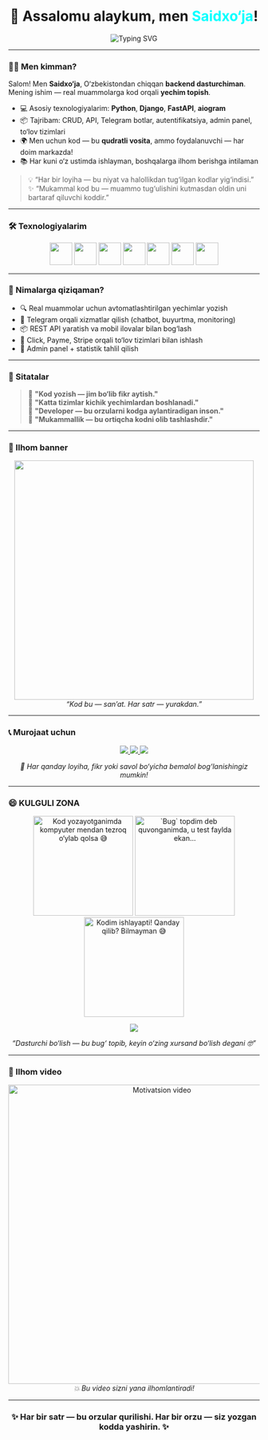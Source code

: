 <h1 align="center">👋 Assalomu alaykum, men <span style="color:#00FFFF;">Saidxo‘ja</span>!</h1>

<p align="center">
  <img 
    src="https://readme-typing-svg.herokuapp.com?font=Fira+Code&weight=500&size=24&pause=1000&color=00F7FF&center=true&vCenter=true&width=950&lines=👨‍💻+Kod+yozish+–+qiziq,+xatoliklar+–+ruxsat.;😂+To‘g‘ri+yozgan+kod+ham+ba’zan+nima+uchun+ishlayotganini+bilmayman.;💡+Bug+bor+joyda+ijod+bor.;🎯+Developer+emasman,+debuggerman+%F0%9F%98%82;🚀+Qayta+restart+–+hamma+narsaning+davosidir!"
    alt="Typing SVG"
  />
</p>

---

### 👨‍💻 Men kimman?

Salom! Men **Saidxo‘ja**, O‘zbekistondan chiqqan **backend dasturchiman**.  
Mening ishim — real muammolarga kod orqali **yechim topish**.

- 💻 Asosiy texnologiyalarim: **Python**, **Django**, **FastAPI**, **aiogram**
- 📦 Tajribam: CRUD, API, Telegram botlar, autentifikatsiya, admin panel, to‘lov tizimlari
- 🌍 Men uchun kod — bu **qudratli vosita**, ammo foydalanuvchi — har doim markazda!
- 📚 Har kuni o‘z ustimda ishlayman, boshqalarga ilhom berishga intilaman

> 💡 “Har bir loyiha — bu niyat va halollikdan tug‘ilgan kodlar yig‘indisi.”  
> ✨ “Mukammal kod bu — muammo tug‘ulishini kutmasdan oldin uni bartaraf qiluvchi koddir.”

---

### 🛠 Texnologiyalarim

<p align="center">
  <img src="https://cdn.jsdelivr.net/gh/devicons/devicon/icons/python/python-original.svg" width="45"/>
  <img src="https://cdn.jsdelivr.net/gh/devicons/devicon/icons/django/django-plain.svg" width="45"/>
  <img src="https://cdn.jsdelivr.net/gh/devicons/devicon/icons/fastapi/fastapi-original.svg" width="45"/>
  <img src="https://cdn.jsdelivr.net/gh/devicons/devicon/icons/postgresql/postgresql-original.svg" width="45"/>
  <img src="https://cdn.jsdelivr.net/gh/devicons/devicon/icons/html5/html5-original.svg" width="45"/>
  <img src="https://cdn.jsdelivr.net/gh/devicons/devicon/icons/css3/css3-original.svg" width="45"/>
  <img src="https://cdn.jsdelivr.net/gh/devicons/devicon/icons/javascript/javascript-original.svg" width="45"/>
</p>

---

### 🌱 Nimalarga qiziqaman?

- 🔍 Real muammolar uchun avtomatlashtirilgan yechimlar yozish
- 🤖 Telegram orqali xizmatlar qilish (chatbot, buyurtma, monitoring)
- 📦 REST API yaratish va mobil ilovalar bilan bog‘lash
- 💸 Click, Payme, Stripe orqali to‘lov tizimlari bilan ishlash
- 🧩 Admin panel + statistik tahlil qilish

---

### 💬 Sitatalar

> 🧠 **"Kod yozish — jim bo‘lib fikr aytish."**  
> 🔧 **"Katta tizimlar kichik yechimlardan boshlanadi."**  
> 💭 **"Developer — bu orzularni kodga aylantiradigan inson."**  
> 🎯 **"Mukammallik — bu ortiqcha kodni olib tashlashdir."**

---

### 🎨 Ilhom banner

<p align="center">
  <img src="https://media.giphy.com/media/qgQUggAC3Pfv687qPC/giphy.gif" width="480" />
  <br/>
  <i>“Kod bu — san’at. Har satr — yurakdan.”</i>
</p>

---

### 📞 Murojaat uchun

<p align="center">
  <a href="https://t.me/saidxooja" target="_blank">
    <img src="https://img.shields.io/badge/Telegram-Contact-blue?style=for-the-badge&logo=telegram&logoColor=white" />
  </a>
  <a href="mailto:ekshinsaidxoja@gmail.com" target="_blank">
    <img src="https://img.shields.io/badge/Email-Gmail-red?style=for-the-badge&logo=gmail&logoColor=white" />
  </a>
  <a href="https://github.com/saidxooja" target="_blank">
    <img src="https://img.shields.io/badge/GitHub-saidxooja-black?style=for-the-badge&logo=github&logoColor=white" />
  </a>
</p>

<p align="center">
  <i>💬 Har qanday loyiha, fikr yoki savol bo‘yicha bemalol bog‘lanishingiz mumkin!</i>
</p>

---

### 😄 KULGULI ZONA

<p align="center">
  <img src="https://media.giphy.com/media/l0MYEqEzwMWFCg8rm/giphy.gif" width="200" title="Kod yozayotganimda kompyuter mendan tezroq o‘ylab qolsa 😅"/>
  <img src="https://media.giphy.com/media/3oKIPnAiaMCws8nOsE/giphy.gif" width="200" title="`Bug` topdim deb quvonganimda, u test faylda ekan..."/>
  <img src="https://media.giphy.com/media/l0IylOPCNkiqOgMyA/giphy.gif" width="200" title="Kodim ishlayapti! Qanday qilib? Bilmayman 😅"/>
</p>

<p align="center">
  <img src="https://readme-jokes.vercel.app/api?hideBorder&bgColor=%230d1117&qColor=%23ffcc00&aColor=%23ffffff" />
</p>

<p align="center"><i>“Dasturchi bo‘lish — bu bug‘ topib, keyin o‘zing xursand bo‘lish degani 🤓”</i></p>

---

### 🎥 Ilhom video

<p align="center">
  <a href="https://www.youtube.com/watch?v=mrHNSanmqQ4" target="_blank">
    <img src="https://img.youtube.com/vi/mrHNSanmqQ4/maxresdefault.jpg" width="600" alt="Motivatsion video">
  </a>
  <br/>
  <i>💥 Bu video sizni yana ilhomlantiradi!</i>
</p>

---

<h3 align="center">✨ Har bir satr — bu orzular qurilishi. Har bir orzu — siz yozgan kodda yashirin. ✨</h3>
